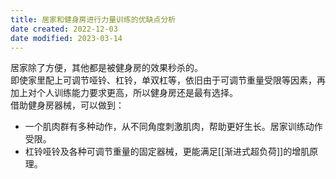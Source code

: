 ```yaml
---
title: 居家和健身房进行力量训练的优缺点分析
date created: 2022-12-03
date modified: 2023-03-14
---
```


居家除了方便，其他都是被健身房的效果秒杀的。  
即使家里配上可调节哑铃、杠铃，单双杠等，依旧由于可调节重量受限等因素，再加上对个人训练能力要求更高，所以健身房还是最有选择。  
借助健身房器械，可以做到：

- 一个肌肉群有多种动作，从不同角度刺激肌肉，帮助更好生长。居家训练动作受限。
- 杠铃哑铃及各种可调节重量的固定器械，更能满足[[渐进式超负荷]]的增肌原理。
